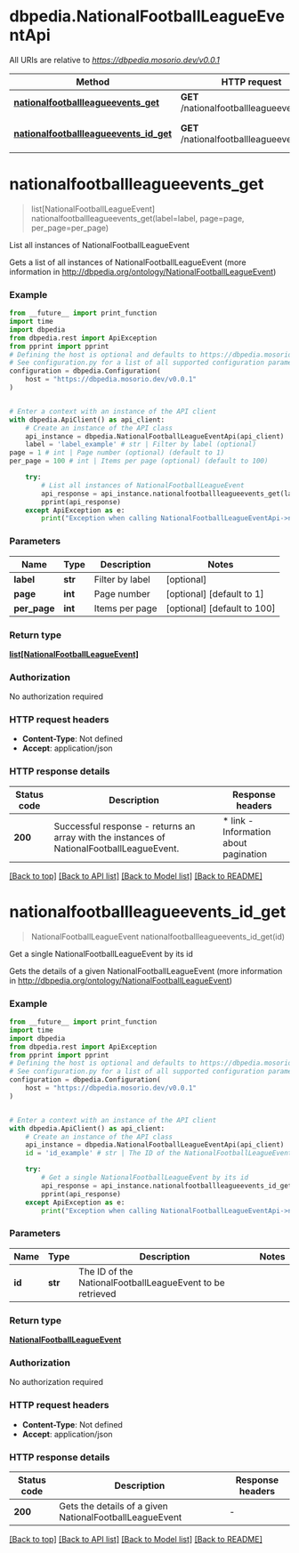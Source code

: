 # dbpedia.NationalFootballLeagueEventApi

All URIs are relative to *https://dbpedia.mosorio.dev/v0.0.1*

Method | HTTP request | Description
------------- | ------------- | -------------
[**nationalfootballleagueevents_get**](NationalFootballLeagueEventApi.md#nationalfootballleagueevents_get) | **GET** /nationalfootballleagueevents | List all instances of NationalFootballLeagueEvent
[**nationalfootballleagueevents_id_get**](NationalFootballLeagueEventApi.md#nationalfootballleagueevents_id_get) | **GET** /nationalfootballleagueevents/{id} | Get a single NationalFootballLeagueEvent by its id


# **nationalfootballleagueevents_get**
> list[NationalFootballLeagueEvent] nationalfootballleagueevents_get(label=label, page=page, per_page=per_page)

List all instances of NationalFootballLeagueEvent

Gets a list of all instances of NationalFootballLeagueEvent (more information in http://dbpedia.org/ontology/NationalFootballLeagueEvent)

### Example

```python
from __future__ import print_function
import time
import dbpedia
from dbpedia.rest import ApiException
from pprint import pprint
# Defining the host is optional and defaults to https://dbpedia.mosorio.dev/v0.0.1
# See configuration.py for a list of all supported configuration parameters.
configuration = dbpedia.Configuration(
    host = "https://dbpedia.mosorio.dev/v0.0.1"
)


# Enter a context with an instance of the API client
with dbpedia.ApiClient() as api_client:
    # Create an instance of the API class
    api_instance = dbpedia.NationalFootballLeagueEventApi(api_client)
    label = 'label_example' # str | Filter by label (optional)
page = 1 # int | Page number (optional) (default to 1)
per_page = 100 # int | Items per page (optional) (default to 100)

    try:
        # List all instances of NationalFootballLeagueEvent
        api_response = api_instance.nationalfootballleagueevents_get(label=label, page=page, per_page=per_page)
        pprint(api_response)
    except ApiException as e:
        print("Exception when calling NationalFootballLeagueEventApi->nationalfootballleagueevents_get: %s\n" % e)
```

### Parameters

Name | Type | Description  | Notes
------------- | ------------- | ------------- | -------------
 **label** | **str**| Filter by label | [optional] 
 **page** | **int**| Page number | [optional] [default to 1]
 **per_page** | **int**| Items per page | [optional] [default to 100]

### Return type

[**list[NationalFootballLeagueEvent]**](NationalFootballLeagueEvent.md)

### Authorization

No authorization required

### HTTP request headers

 - **Content-Type**: Not defined
 - **Accept**: application/json

### HTTP response details
| Status code | Description | Response headers |
|-------------|-------------|------------------|
**200** | Successful response - returns an array with the instances of NationalFootballLeagueEvent. |  * link - Information about pagination <br>  |

[[Back to top]](#) [[Back to API list]](../README.md#documentation-for-api-endpoints) [[Back to Model list]](../README.md#documentation-for-models) [[Back to README]](../README.md)

# **nationalfootballleagueevents_id_get**
> NationalFootballLeagueEvent nationalfootballleagueevents_id_get(id)

Get a single NationalFootballLeagueEvent by its id

Gets the details of a given NationalFootballLeagueEvent (more information in http://dbpedia.org/ontology/NationalFootballLeagueEvent)

### Example

```python
from __future__ import print_function
import time
import dbpedia
from dbpedia.rest import ApiException
from pprint import pprint
# Defining the host is optional and defaults to https://dbpedia.mosorio.dev/v0.0.1
# See configuration.py for a list of all supported configuration parameters.
configuration = dbpedia.Configuration(
    host = "https://dbpedia.mosorio.dev/v0.0.1"
)


# Enter a context with an instance of the API client
with dbpedia.ApiClient() as api_client:
    # Create an instance of the API class
    api_instance = dbpedia.NationalFootballLeagueEventApi(api_client)
    id = 'id_example' # str | The ID of the NationalFootballLeagueEvent to be retrieved

    try:
        # Get a single NationalFootballLeagueEvent by its id
        api_response = api_instance.nationalfootballleagueevents_id_get(id)
        pprint(api_response)
    except ApiException as e:
        print("Exception when calling NationalFootballLeagueEventApi->nationalfootballleagueevents_id_get: %s\n" % e)
```

### Parameters

Name | Type | Description  | Notes
------------- | ------------- | ------------- | -------------
 **id** | **str**| The ID of the NationalFootballLeagueEvent to be retrieved | 

### Return type

[**NationalFootballLeagueEvent**](NationalFootballLeagueEvent.md)

### Authorization

No authorization required

### HTTP request headers

 - **Content-Type**: Not defined
 - **Accept**: application/json

### HTTP response details
| Status code | Description | Response headers |
|-------------|-------------|------------------|
**200** | Gets the details of a given NationalFootballLeagueEvent |  -  |

[[Back to top]](#) [[Back to API list]](../README.md#documentation-for-api-endpoints) [[Back to Model list]](../README.md#documentation-for-models) [[Back to README]](../README.md)

